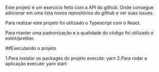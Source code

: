 Este projeto é um exercício feito com a API do github. Onde consegue adicionar em uma lista novos repositórios do github e ver suas issues.

Para realizar este projeto foi utilizado o Typescript com o React.

Para manter uma padronização e a qualidade do código foi utilizado o eslint/prettier.

##Executando o projeto

  1.Para instalar os packages do projeto execute: yarn
  2.Para rodar a aplicação execute: yarn start
